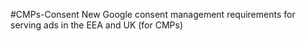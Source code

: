 #CMPs-Consent
New Google consent management requirements for serving ads in the EEA and UK (for CMPs)